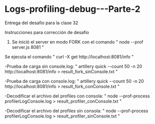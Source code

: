# Logs-profiling-debug---Parte-2
Entrega del desafio para la clase 32


Instrucciones para corrección de desafio

1) Se inició el server en modo FORK con el comando  "  node --prof server.js 8081  "

Se ejecuta el comando  " curl -X get http://localhost:8081/info "


-Prueba de carga sin console.log:
" artillery quick --count 50 -n 20 http://localhost:8081/info > result_fork_sinConsole.txt "


-Prueba de carga con console.log:
" artillery quick --count 50 -n 20 http://localhost:8081/info > result_fork_conConsole.txt "


-Decodificar el archivo del profiles con consola:
" node --prof-process profilerLogConsole.log > result_profiler_conConsole.txt "


-Decodificar el archivo del profiles sin consola:
" node --prof-process profilerLogConsole.log > result_profiler_sinConsole.txt "
